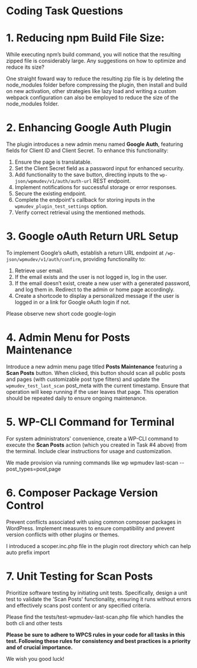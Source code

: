 # Coding Task Questions #

# 1. Reducing npm Build File Size:
While executing npm’s build command, you will notice that the resulting zipped file is considerably large. Any suggestions on how to optimize and reduce its size?

One straight foward way to reduce the resulting zip file is by deleting the node_modules folder before compressing the plugin, then install and build on new activation, other strategies like lazy load and writing a custom webpack configuration can also be employed to reduce the size of the node_modules folder.

# 2. Enhancing Google Auth Plugin
The plugin introduces a new admin menu named **Google Auth**, featuring fields for Client ID and Client Secret. To enhance this functionality:

1. Ensure the page is translatable.
2. Set the Client Secret field as a password input for enhanced security.
3. Add functionality to the save button, directing inputs to the `wp-json/wpmudev/v1/auth/auth-url` REST endpoint.
4. Implement notifications for successful storage or error responses.
5. Secure the existing endpoint.
6. Complete the endpoint's callback for storing inputs in the `wpmudev_plugin_test_settings` option.
7. Verify correct retrieval using the mentioned methods.


# 3. Google oAuth Return URL Setup
To implement Google’s oAuth, establish a return URL endpoint at `/wp-json/wpmudev/v1/auth/confirm`, providing functionality to:

1. Retrieve user email.
2. If the email exists and the user is not logged in, log in the user.
3. If the email doesn’t exist, create a new user with a generated password, and log them in. Redirect to the admin or home page accordingly.
4. Create a shortcode to display a personalized message if the user is logged in or a link for Google oAuth login if not.

Please observe new short code google-login


# 4. Admin Menu for Posts Maintenance
Introduce a new admin menu page titled **Posts Maintenance** featuring a **Scan Posts** button. When clicked, this button should scan all public posts and pages (with customizable post type filters) and update the `wpmudev_test_last_scan` post_meta with the current timestamp. Ensure that operation will keep running if the user leaves that page. This operation should be repeated daily to ensure ongoing maintenance.


# 5. WP-CLI Command for Terminal
For system administrators' convenience, create a WP-CLI command to execute the **Scan Posts** action (which you created in Task #4 above) from the terminal. Include clear instructions for usage and customization.

We made provision via running commands like wp wpmudev last-scan --post_types=post,page

# 6. Composer Package Version Control
Prevent conflicts associated with using common composer packages in WordPress. Implement measures to ensure compatibility and prevent version conflicts with other plugins or themes.

I introduced a scoper.inc.php file in the plugin root directory which can help auto prefix import

# 7. Unit Testing for Scan Posts
Prioritize software testing by initiating unit tests. Specifically, design a unit test to validate the 'Scan Posts' functionality, ensuring it runs without errors and effectively scans post content or any specified criteria.

Please find the tests/test-wpmudev-last-scan.php file which handles the both cli and other tests

**Please be sure to adhere to WPCS rules in your code for all tasks in this test. Following these rules for consistency and best practices is a priority and of crucial importance.**

We wish you good luck!
